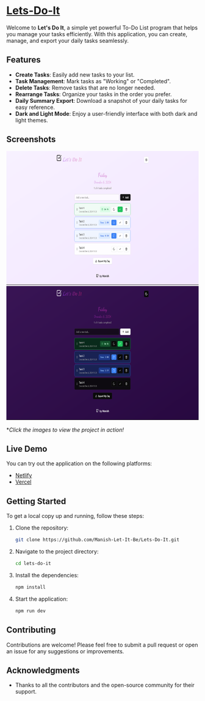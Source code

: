 # [Lets-Do-It](https://taskhandle.netlify.app/)

Welcome to **Let's Do It**, a simple yet powerful To-Do List program that helps you manage your tasks efficiently. With this application, you can create, manage, and export your daily tasks seamlessly.

## Features

- **Create Tasks**: Easily add new tasks to your list.
- **Task Management**: Mark tasks as "Working" or "Completed".
- **Delete Tasks**: Remove tasks that are no longer needed.
- **Rearrange Tasks**: Organize your tasks in the order you prefer.
- **Daily Summary Export**: Download a snapshot of your daily tasks for easy reference.
- **Dark and Light Mode**: Enjoy a user-friendly interface with both dark and light themes.

## Screenshots

<a href="https://taskhandlerr.vercel.app/">
    <img src="Light_UI.png" alt="Light Mode" height="350">
</a>

<a href="https://taskhandlerr.vercel.app/">
    <img src="Dark_UI.png" alt="Light Mode" height="350">
</a>


**Click the images to view the project in action!*

## Live Demo

You can try out the application on the following platforms:

- [Netlify](https://taskhandle.netlify.app/)
- [Vercel](https://taskhandlerr.vercel.app/)

## Getting Started

To get a local copy up and running, follow these steps:

1. Clone the repository:
   ```bash
   git clone https://github.com/Manish-Let-It-Be/Lets-Do-It.git
   ```
2. Navigate to the project directory:
   ```bash
   cd lets-do-it
   ```
3. Install the dependencies:
   ```bash
   npm install
   ```
4. Start the application:
   ```bash
   npm run dev
   ```

## Contributing

Contributions are welcome! Please feel free to submit a pull request or open an issue for any suggestions or improvements.

## Acknowledgments

- Thanks to all the contributors and the open-source community for their support.


